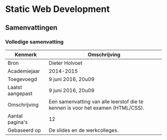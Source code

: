# Static Web Development

## Samenvattingen

### Volledige samenvatting
| Kenmerk           | Omschrijving                                                                                                        	|
|------------------	|---------------------------------------------------------------------------------------------------------------------	|
| Bron              | Dieter Holvoet                                                                                                       	|
| Academiejaar      | 2014-2015                                                                                                            	|
| Toegevoegd       	| 9 juni 2016, 20u09                                                                                                   	|
| Laatst aangepast 	| 9 juni 2016, 20u09                                                                                                  	|
| Omschrijving     	| Een samenvatting van alle leerstof die te kennen is voor het examen (HTML/CSS).                                       |
| Aantal pagina's  	| 12                                                                                                                   	|
| Gebaseerd op     	| De slides en de werkcolleges.                                                                                         |                                        | Bestandsformaten  | [pdf](DieterHolvoet-2014-2015-VolledigeSamenvatting.pdf), [docx](DieterHolvoet-2014-2015-VolledigeSamenvatting.docx)  |
